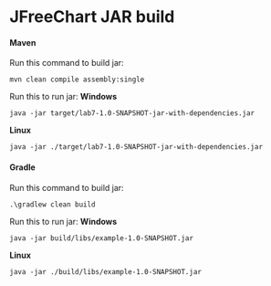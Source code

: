 # JFreeChart JAR build 


#### Maven
Run this command to build jar: 

```
mvn clean compile assembly:single
```

Run this to run jar:
__Windows__
```
java -jar target/lab7-1.0-SNAPSHOT-jar-with-dependencies.jar
```
__Linux__
```
java -jar ./target/lab7-1.0-SNAPSHOT-jar-with-dependencies.jar
```

#### Gradle
Run this command to build jar: 

```
.\gradlew clean build
```

Run this to run jar:
__Windows__
```
java -jar build/libs/example-1.0-SNAPSHOT.jar
```
__Linux__
```
java -jar ./build/libs/example-1.0-SNAPSHOT.jar
```
